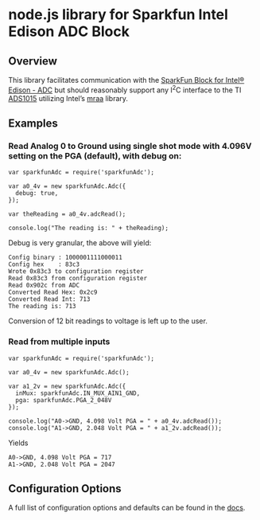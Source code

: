# node.js library for Sparkfun Intel Edison ADC Block

## Overview

This library facilitates communication with the [SparkFun Block for Intel® Edison - ADC](https://www.sparkfun.com/products/13046) but should reasonably support any I<sup>2</sup>C interface to the TI [ADS1015](http://www.ti.com/product/ads1015) utilizing Intel’s [mraa](http://iotdk.intel.com/docs/master/mraa/) library.

## Examples

### Read Analog 0 to Ground using single shot mode with 4.096V setting on the PGA (default), with debug on:

```
var sparkfunAdc = require('sparkfunAdc');

var a0_4v = new sparkfunAdc.Adc({
  debug: true,
});

var theReading = a0_4v.adcRead();

console.log("The reading is: " + theReading);
```

Debug is very granular, the above will yield:

```
Config binary : 1000001111000011
Config hex    : 83c3
Wrote 0x83c3 to configuration register
Read 0x83c3 from configuration register
Read 0x902c from ADC
Converted Read Hex: 0x2c9
Converted Read Int: 713
The reading is: 713
```

Conversion of 12 bit readings to voltage is left up to the user.

### Read from multiple inputs

```
var sparkfunAdc = require('sparkfunAdc');

var a0_4v = new sparkfunAdc.Adc();

var a1_2v = new sparkfunAdc.Adc({
  inMux: sparkfunAdc.IN_MUX_AIN1_GND,
  pga: sparkfunAdc.PGA_2_048V
});

console.log("A0->GND, 4.098 Volt PGA = " + a0_4v.adcRead());
console.log("A1->GND, 2.048 Volt PGA = " + a1_2v.adcRead());

```

Yields

```
A0->GND, 4.098 Volt PGA = 717
A1->GND, 2.048 Volt PGA = 2047
```

## Configuration Options

A full list of configuration options and defaults can be found in the [docs](https://github.com/flowthings/sparkfunAdc/blob/master/docs/sparkfunAdc.md).
